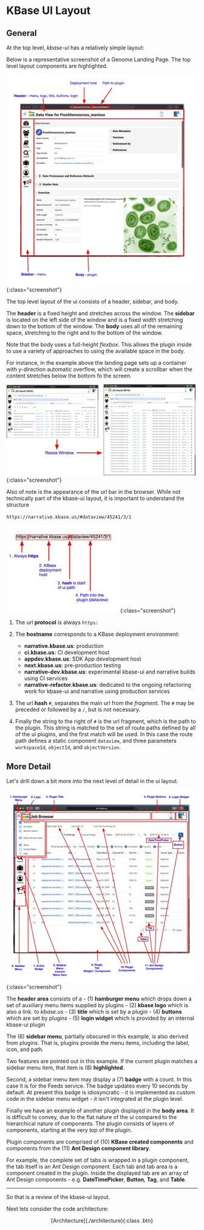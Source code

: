 # KBase UI Layout

## General

At the top level, *kbase-ui* has a relatively simple layout:

Below is a representative screenshot of a Genome Landing Page. The top level layout components are highlighted.

![KBase UI Layout](./images/ui-layout.jpg){:class="screenshot"}

The top level layout of the ui consists of a header, sidebar, and body.

The **header** is a fixed height and stretches across the window. The **sidebar** is located on the left side of the window and is a fixed width stretching down to the bottom of the window. The **body** uses all of the remaining space, stretching to the right and to the bottom of the window.

Note that the body uses a full-height *flexbox*. This allows the plugin inside to use a variety of approaches to using the available space in the body. 

For instance, in the example above the landing page sets up a container with y-direction automatic overflow, which will create a scrollbar when the content stretches below the bottom fo the screen. 

![KBase UI Resize Window Example](./images/ui-resize-window.jpg){:class="screenshot"}

Also of note is the appearance of the url bar in the browser. While not technically part of the kbase-ui layout, it is important to understand the structure

`https://narrative.kbase.us/#dataview/45241/3/1`

![KBase UI URL](./images/ui-url.jpg){:class="screenshot"}

1. The url **protocol** is always `https:`

2. The **hostname** corresponds to a KBase deployment environment:

   - **narrative.kbase.us**: production
   - **ci.kbase.us**: CI development host
   - **appdev.kbase.us**: SDK App development host
   - **next.kbase.us**: pre-production testing
   - **narrative-dev.kbase.us**: experimental kbase-ui and narrative builds using CI services
   - **narrative-refactor.kbase.us**: dedicated to the ongoing refactoring work for kbase-ui and narrative using production services
  
3. The url **hash** `#`, separates the main url from the *fragment*. The `#` may be preceded or followed by a `/`, but is not necessary.

4. Finally the string to the right of `#` is the url fragment, which is the path to the plugin. This string is matched to the set of route paths defined by all of the ui plugins, and the first match will be used. In this case the route path defines a static component `dataview`, and three parameters `workspaceId`, `objectId`, and `objectVersion`.

## More Detail

Let's drill down a bit more into the next level of detail in the ui layout.

![KBase UI Layout Detailed](./images/ui-layout-detailed2.jpg){:class="screenshot"}

The **header area** consists of a
    - (1) **hamburger menu** which drops down a set of auxiliary menu items supplied by plugins
    - (2) **kbase logo** which is also a link. to *kbase.us*
    - (3) **title** which is set by a plugin
    - (4) **buttons** which are set by plugins
    - (5) **login widget** which is provided by an internal kbase-ui plugin

The (6) **sidebar menu**, partially obscured in this example, is also derived from plugins. That is, plugins provide the menu items, including the label, icon, and path.

Two features are pointed out in this example. If the current plugin matches a sidebar menu item, that item is (8)  **highlighted**.

Second, a sidebar menu item may display a (7) **badge** with a count. In this case it is for the Feeds service. The badge updates every 10 seconds by default. At present this badge is idiosyncratic - it is implemented as custom code in the sidebar menu widget - it isn't integrated at the plugin level.

Finally we have an example of another plugin displayed in the **body area**. It is difficult to convey, due to the flat nature of the ui compared to the hierarchical nature of components. The plugin consists of layers of components, starting at the very top of the plugin.

Plugin components are comprised of (10) **KBase created components** and components from the (11) **Ant Design component library**.

For example, the complete set of tabs is wrapped in a plugin component, the tab itself is an Ant Design component. Each tab and tab area is a component created in the plugin. Inside the displayed tab are an array of Ant Design components - e.g. **DateTimePicker**, **Button**, **Tag**, and **Table**.

---

So that is a review of the kbase-ui layout.

Next lets consider the code architecture:

<div style="text-align: center" markdown="1">
[Architecture](./architecture){:class .btn}
</div>